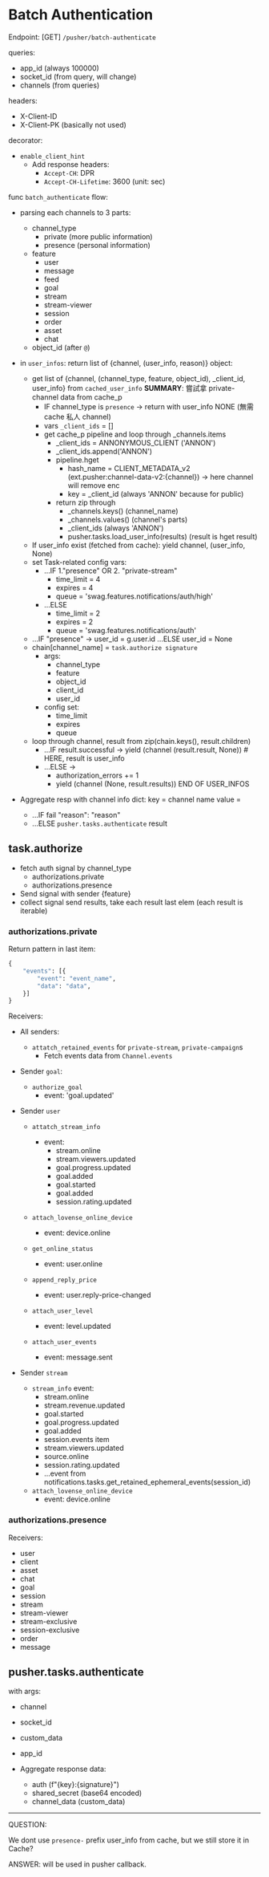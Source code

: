 # Batch Authentication

Endpoint: [GET] `/pusher/batch-authenticate`

queries:

- app_id (always 100000)
- socket_id (from query, will change)
- channels (from queries)

headers:

- X-Client-ID
- X-Client-PK (basically not used)

decorator:

- `enable_client_hint`
  - Add response headers:
    - `Accept-CH`: DPR
    - `Accept-CH-Lifetime`: 3600 (unit: sec)

func `batch_authenticate` flow:

- parsing each channels to 3 parts:
  - channel_type
    - private (more public information)
    - presence (personal information)
  - feature
    - user
    - message
    - feed
    - goal
    - stream
    - stream-viewer
    - session
    - order
    - asset
    - chat
  - object_id (after `@`)

- in `user_infos`: return list of {channel, (user_info, reason)} object:
  - get list of {channel, (channel_type, feature, object_id), _client_id, user_info} from `cached_user_info`
    **SUMMARY**: 嘗試拿 private-channel data from cache_p
    - IF channel_type is `presence` -> return with user_info NONE
      (無需 cache 私人 channel)
    - vars `_client_ids` = []
    - get cache_p pipeline and loop through _channels.items
      - _client_ids = ANNONYMOUS_CLIENT ('ANNON')
      - _client_ids.append('ANNON')
      - pipeline.hget
        - hash_name = CLIENT_METADATA_v2
          (ext.pusher:channel-data-v2:{channel}) -> here channel will remove enc
        - key = _client_id (always 'ANNON' because for public)
      - return zip through
        - _channels.keys() (channel_name)
        - _channels.values() (channel's parts)
        - _client_ids (always 'ANNON')
        - pusher.tasks.load_user_info(results) (result is hget result)
  - If user_info exist (fetched from cache):
    yield channel, (user_info, None)
  - set Task-related config vars:
    - ...IF 1."presence" OR 2. "private-stream"
      - time_limit = 4
      - expires = 4
      - queue = 'swag.features.notifications/auth/high'
    - ...ELSE
      - time_limit = 2
      - expires    = 2
      - queue      = 'swag.features.notifications/auth'
  - ...IF "presence" -> user_id = g.user.id
    ...ELSE  user_id = None
  - chain[channel_name] = `task.authorize signature`
    - args:
      - channel_type
      - feature
      - object_id
      - client_id
      - user_id
    - config set:
      - time_limit
      - expires
      - queue
  - loop through channel, result from zip(chain.keys(), result.children)
    - ...IF result.successful -> yield (channel (result.result, None))  # HERE, result is user_info
    - ...ELSE ->
      - authorization_errors += 1 
      - yield (channel (None, result.results))
  END OF USER_INFOS

- Aggregate resp with channel info dict:
  key = channel name
  value = 
  - ...IF fail "reason": "reason"
  - ...ELSE `pusher.tasks.authenticate` result

## task.authorize

- fetch auth signal by channel_type
  - authorizations.private
  - authorizations.presence
- Send signal with sender {feature}
- collect signal send results, take each result last elem (each result is iterable)

### authorizations.private

Return pattern in last item:

```py
{
    "events": [{
        "event": "event_name",
        "data": "data",
    }]
}
```

Receivers:

- All senders:
  - `attatch_retained_events`
    for `private-stream`, `private-campaign`s
    - Fetch events data from `Channel.events`

- Sender `goal`:
  - `authorize_goal`
    - event: 'goal.updated'

- Sender `user`
  - `attatch_stream_info`
    - event:
      - stream.online
      - stream.viewers.updated
      - goal.progress.updated
      - goal.added
      - goal.started
      - goal.added
      - session.rating.updated

  - `attach_lovense_online_device`
    - event: device.online
  - `get_online_status`
    - event: user.online
  - `append_reply_price`
    - event: user.reply-price-changed
  - `attach_user_level`
    - event: level.updated
  - `attach_user_events`
    - event: message.sent

- Sender `stream`
  - `stream_info`
    event:
    - stream.online
    - stream.revenue.updated
    - goal.started
    - goal.progress.updated
    - goal.added
    - session.events item
    - stream.viewers.updated
    - source.online
    - session.rating.updated
    - ...event from notifications.tasks.get_retained_ephemeral_events(session_id)
  - `attach_lovense_online_device`
    - event: device.online

### authorizations.presence

Receivers:

- user
- client
- asset
- chat
- goal
- session
- stream
- stream-viewer
- stream-exclusive
- session-exclusive
- order
- message

## pusher.tasks.authenticate

with args:

- channel
- socket_id
- custom_data
- app_id

- Aggregate response data:
  - auth (f"{key}:{signature}")
  - shared_secret (base64 encoded)
  - channel_data (custom_data)

---

QUESTION:

We dont use `presence-` prefix user_info from cache, but we still store it in Cache?

ANSWER: will be used in pusher callback.
